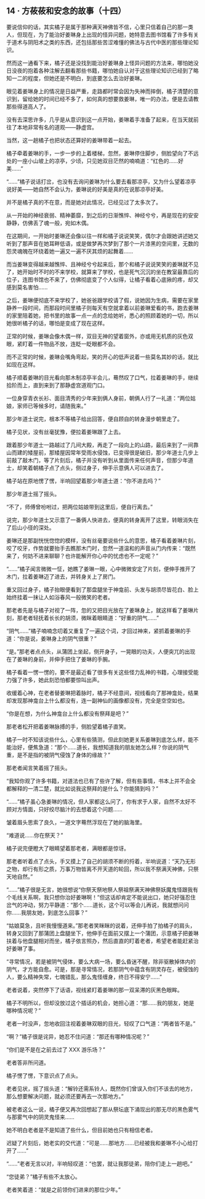 ## 14 · 方莜莜和安念的故事（十四）

要说信仰的话，其实橘子是属于那种满天神佛皆不信，心里只信着自己的那一类人，但现在，为了能治好姜琳身上出现的怪异问题，她特意去图书馆看了许多有关于道术与阴阳术之类的东西，还包括那些苦涩难懂的佛法与古代中医的那些理论知识。

然而这一通看下来，橘子还是没找到能治好姜琳身上怪异问题的方法来，哪怕她没日没夜的抱着各种注解去翻看那些书籍，哪怕她自认对于这些理论知识已经到了略知一二的程度，但她还是不明白，到底要怎么去治好姜琳。

眼见着姜琳身上的情况是日益严重，走路都时常会因为失神而摔倒，橘子清楚的意识到，留给她的时间已经不多了，如何真的想要救姜琳，唯一的办法，便是去请教那些得道高人了。

没有去深思许多，几乎是从意识到这一点开始，姜琳着手准备了起来，在当天就前往了本地非常有名的道观——静虚宫。

当然，这一趟橘子也把状态还算好的姜琳带着一起去。

橘子牵着姜琳的手，一步一步的上着楼梯，忽然，姜琳停住脚步，侧脸望向了不远处的一座小山坡上的凉亭，少顷，只见她双目茫然的喃喃道：“红色的……好美……”

“……”橘子说话打岔，也没有去询问姜琳为什么要去看那凉亭，又为什么望着凉亭说好美——她自然不会认为，姜琳说的好美是真的在说那凉亭好美。

并不是橘子真的不在意，而是她对此情况，已经见过了太多次了。

从一开始的神经衰弱、精神萎靡，到之后的日渐憔悴、神经兮兮，再是现在的安安静静，仿佛丢了魂一般，宛如木偶。

在这期间，一开始时姜琳还会像以往一样和橘子说说笑笑，偶尔才会跟她讲述她又听到了那声音在她耳畔低语，或是做梦再次梦到了那个一片漆黑的空间里，无数的怨灵魂魄在环绕着她一遍又一遍不厌其烦的起舞着……

而当姜琳变得越来越憔悴、且神经兮兮起来后，那个和橘子说说笑笑的姜琳就不见了，她开始时不时的不来学校，就算来了学校，也是死气沉沉的坐在教室最靠后的位子，连图书馆也不来了，仿佛彻底变了个人似得，让橘子看着心底揪的疼，却又感到莫名害怕……

之后，姜琳便彻底不来学校了，她爸爸跟学校请了假，说她因为生病，需要在家里静养一段时间，而那段时间里橘子则每天有空就拿着以前姜琳爱看的书，跑去姜琳的家里陪着她，把书里的故事一点一点的念给她听，悉心的照顾着她的一切，所以她很听橘子的话，哪怕是变成了现在这样。

正常的时候，姜琳会像木偶一样，双目无神的望着窗外，亦或用无机质的灰色双眼，紧盯着一件物品不放，连眨一眨眼都不会。

而不正常的时候，姜琳会嘴角弯起，笑的开心的低声说着一些莫名其妙的话，就比如现在这样。

橘子顺着姜琳的目光看向那木制凉亭半会儿，蓦然叹了口气，拉着姜琳的手，继续拾阶而上，直到来到了那静虚宫道观门口。

一位身穿青衣长衫、面目清秀的少年来到俩人身前，朝俩人行了一礼道：“两位姑娘，家师已等候多时，请随我来。”

那少年道士说完，根本不等橘子给出回答，便自顾自的转身漫步朝里走了。

橘子见状，没有丝毫犹豫，便拉着姜琳跟了上去。

跟着那少年道士一路越过了几间大殿，再走了一段向上的山路，最后来到了一间靠山而建的矮屋前，那矮屋因常年受雨水侵蚀，已变得很是破旧，那少年道士几步上前敲了敲木门，等了片刻后，橘子并没有听到从里面传来任何声音，但那少年道士，却笑着朝橘子点了点头，侧过身子，伸手示意俩人可以进去了。

橘子站在原地愣了愣，半响回望着那少年道士道：“你不进去吗？”

那少年道士摇了摇头。

“不了，师傅曾吩咐过，把两位姑娘带到这里后，便自行离去。”

说完，那少年道士又示意了一番俩人快进去，便真的转身离开了这里，转眼消失在了后山小径的深处。

姜琳还是那副恍恍惚惚的模样，没有丝毫要说些什么的意思，橘子看着姜琳片刻，咬了咬牙，作势就要抬手去瞧那木门时，忽然一道温和的声音从门内传来：“既然来了，何妨不进来聊聊？也许能解开你心中的忧虑也不一定呢？”

“……”橘子闻言微微一怔，她瞧了姜琳一眼，心中微微安定了片刻，便伸手推开了木门，拉着姜琳迈了进去，并转身关上了房门。

重又回过身子，橘子抬眼便看到了那盘腿坐于神龛前、头发与胡须尽皆花白、脸上始终挂着一抹让人如浴春风一般微笑的老者。

那老者先是与橘子对视了一阵，忽的又把目光放在了姜琳身上，就这样看了姜琳片刻，那老者轻抚着长长的胡须，微眯着眼睛道：“好重的阴气……”

“阴气……”橘子喃喃念叨着又重复了一遍这个词，才回过神来，紧抓着姜琳的手道：“你是说，姜琳身上的阴气很重？”

“是。”那老者点点头，从蒲团上坐起，侧开身子，一晃眼的功夫，人便突兀的出现在了姜琳的身前，并伸手把住了姜琳的手腕。

橘子看着一愣一愣的，要不是最近看了很多有关这些怪力乱神的书籍，心理接受能力强了许多，她此刻恐怕都要惊叫出声。

收缓着心神，在老者替姜琳把着脉时，橘子不经意间，视线看向了那神龛处，结果却发现那神龛台上什么都没有，连一副神仙的画像都没有，完全是空空如也。

“你是在想，为什么神龛台上什么都没有祭拜是吧？”

那老者松开把着姜琳脉搏的手，侧脸望着橘子直笑。

橘子一时不知该说些什么，心里有些猜测，但此刻她更关系姜琳到底怎么样，能不能治好，便焦急道：“那个……道长，我想知道我的朋友她怎么样？你说的阴气重，是不是指的被阴气侵蚀了身体的缘故？”

那老者闻言笑着摇了摇头。

“我知你观了许多书籍，对道法也已有了些许了解，但有些事情，书本上并不会全都解释的一清二楚，就比如说我这祭拜的是什么？你能猜到吗？”

“……”橘子虽心急姜琳的情况，但人家都这么问了，你有求于人家，自然不太好不顾对方情面，只好绞尽脑汁的去想着这个问题……

皱着眉头思索了良久，一道文字蓦然浮现在了她的脑海里。

“难道说……你在祭天？”

橘子说完便瞪大了眼睛望着那老者，满眼都是惊讶。

那老者听着点了点头，手又摸上了自己的胡须不断的捋着，半响说道：“天乃无形之物，却行有形之质，万事万物皆离不开天道的轮回，所以我不祭满天神佛，只祭天地自然。”

“……”橘子很是无言，她很想说“你祭天祭地祭人祭祖祭满天神佛祭妖魔鬼怪跟我有个毛线关系啊，我只想你治好姜琳啊！”但这话却肯定不能说出口，她只好强忍住岔气的冲动，努力平静道：“那个……道长，这个可以等会儿再说，我就想问问你……我朋友她，到底怎么回事？”

“姑娘莫急，且听我慢慢道来。”那老者笑眯眯的说着，还伸手拍了拍橘子的肩头，转身又回到了那蒲团上盘腿坐下，他伸手在面前又摆上一个蒲团，示意橘子把姜琳扶着与他盘腿相对而坐，橘子依言照办，然后直直的盯着老者，希望老者能赶紧治好姜琳了事。

“寻常情况，若是被阴气侵体，要么大病一场，要么昏迷不醒，除非驱散掉体内的阴气，才方能自愈。可是，那是寻常情况，若那阴气中蕴含有阴灵存在，被侵蚀的人，要么精神失常，七魄错乱，那么鬼怪缠身，终日不得安宁……”

老者说着，突然停下了话语，视线紧盯着姜琳的那一双呆滞的灰黑色眼眸。

橘子不明所以，但却没放过这个插话的机会，她担心道：“那……我的朋友，她是哪种情况呢？”

老者一时没声，忽地收回注视着姜琳双眼的目光，轻叹了口气道：“两者皆不是。”

“啊？”橘子很是诧异，她忍不住问道：“那还有哪种情况呢？”

“你们是不是在之前去过了 XXX 游乐场？”

老者答非所问道。

橘子愣了愣，下意识点了点头。

老者见状，摇了摇头道：“解铃还需系铃人，既然你们曾误入你们不该去的地方，那么想要解决问题，就必须还要再去一次那地方。”

被老者这么一说，橘子便又再次回想起了那从祭坛底下涌现出的那无尽的黑色雾气与那雾气中的阴灵鬼怪来……

她不明白老者是不是知道了些什么，但目前她也只有相信老者。

迟疑了片刻后，她老实的交代道：“可是……那地方……已经被我和姜琳不小心给打开了……”

“……”老者无言以对，半响轻叹道：“也罢，就让我那徒弟，陪你们走上一趟吧。”

“您徒弟？”橘子有些不太放心。

老者笑着道：“就是之前领你们进来的那位少年。”
